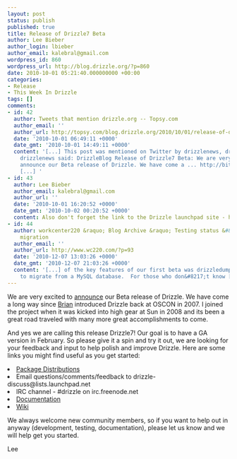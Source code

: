 ```yaml
---
layout: post
status: publish
published: true
title: Release of Drizzle7 Beta
author: Lee Bieber
author_login: lbieber
author_email: kalebral@gmail.com
wordpress_id: 860
wordpress_url: http://blog.drizzle.org/?p=860
date: 2010-10-01 05:21:40.000000000 +00:00
categories:
- Release
- This Week In Drizzle
tags: []
comments:
- id: 42
  author: Tweets that mention drizzle.org -- Topsy.com
  author_email: ''
  author_url: http://topsy.com/blog.drizzle.org/2010/10/01/release-of-drizzle7-beta/?utm_source=pingback&amp;utm_campaign=L2
  date: '2010-10-01 06:49:11 +0000'
  date_gmt: '2010-10-01 14:49:11 +0000'
  content: '[...] This post was mentioned on Twitter by drizzlenews, drizzlenews.
    drizzlenews said: DrizzleBlog Release of Drizzle7 Beta: We are very excited to
    announce our Beta release of Drizzle. We have come a ... http://bit.ly/cSdpkT
    [...] '
- id: 43
  author: Lee Bieber
  author_email: kalebral@gmail.com
  author_url: ''
  date: '2010-10-01 16:20:52 +0000'
  date_gmt: '2010-10-02 00:20:52 +0000'
  content: Also don't forget the link to the Drizzle launchpad site - http://launchpad.net/drizzle
- id: 44
  author: workcenter220 &raquo; Blog Archive &raquo; Testing status &#8211; Drizzledump
    migration
  author_email: ''
  author_url: http://www.wc220.com/?p=93
  date: '2010-12-07 13:03:26 +0000'
  date_gmt: '2010-12-07 21:03:26 +0000'
  content: '[...] of the key features of our first beta was drizzledump&#8217;s ability
    to migrate from a MySQL database.  For those who don&#8217;t know [...] '
---
```

We are very excited to <a href="http://blog.drizzle.org/2010/09/29/drizzle-build-1802-tarball-has-been-released/" target="_blank">announce</a> our Beta release of Drizzle. We have come a long way since <a href="http://krow.livejournal.com/" target="_blank">Brian</a> introduced Drizzle back at OSCON in 2007. I joined the project when it was kicked into high gear at Sun in 2008 and its been a great road traveled with many more great accomplishments to come.   

And yes we are calling this release Drizzle7! Our goal is to have a GA version in February. So please give it a spin and try it out, we are looking for your feedback and input to help polish and improve Drizzle. Here are some links you might find useful as you get started:

<li><a href="http://wiki.drizzle.org/Distributions/Packaging" target="_blank">Package Distributions</a></li>
<li>Email questions/comments/feedback to drizzle-discuss@lists.launchpad.net</li>
<li>IRC channel - #drizzle on irc.freenode.net</li>
<li><a href="http://docs.drizzle.org" target="_blank">Documentation</a></li>
<li><a href="http://wiki.drizzle.org" target="_blank">Wiki</a></li>

We always welcome new community members, so if you want to help out in anyway (development, testing, documentation), please let us know and we will help get you started. 

Lee




